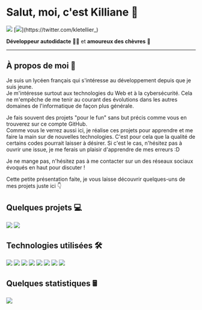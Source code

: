 # Salut, moi, c'est Killiane 👋
![](https://img.shields.io/static/v1?label=Discord&message=LProgead%233667&color=5865F2&style=for-the-badge&logo=Discord&labelColor=5865F2&logoColor=white) [![](https://img.shields.io/static/v1?label=Twitter&message=%20&color=1DA1F2&style=for-the-badge&logo=Twitter&logoColor=white&labelColor=1DA1F2&link=https://twitter.com/kletellier_)](https://twitter.com/kletellier_)

**Développeur autodidacte** 🧑‍💻 et **amoureux des chèvres** 🐐

***

## À propos de moi 🤗
Je suis un lycéen français qui s'intéresse au développement depuis que je suis jeune.  
Je m'intéresse surtout aux technologies du Web et à la cybersécurité. Cela ne m'empêche de me tenir au courant des évolutions dans les autres domaines de l'informatique de façon plus générale.

Je fais souvent des projets "pour le fun" sans but précis comme vous en trouverez sur ce compte GitHub.  
Comme vous le verrez aussi ici, je réalise ces projets pour apprendre et me faire la main sur de nouvelles technologies. C'est pour cela que la qualité de certains codes pourrait laisser à désirer. Si c'est le cas, n'hésitez pas à ouvrir une issue, je me ferais un plaisir d'apprendre de mes erreurs :D

Je ne mange pas, n'hésitez pas à me contacter sur un des réseaux sociaux évoqués en haut pour discuter !

Cette petite présentation faite, je vous laisse découvrir quelques-uns de mes projets juste ici 👇

## Quelques projets 💻
[![](https://github-readme-stats.vercel.app/api/pin/?username=killianeletellier&repo=spotigram&theme=tokyonight)](https://github.com/killianeletellier/spotigram) 
[![](https://github-readme-stats.vercel.app/api/pin/?username=killianeletellier&repo=organizer&theme=tokyonight)](https://github.com/killianeletellier/organizer)

## Technologies utilisées 🛠️
![](https://img.shields.io/static/v1?label=&message=HTML%205&style=for-the-badge&logo=HTML5&logoColor=white)
![](https://img.shields.io/static/v1?label=&message=CSS%203&style=for-the-badge&logo=CSS3&logoColor=white)
![](https://img.shields.io/static/v1?label=&message=JavaScript&style=for-the-badge&logo=JavaScript&logoColor=white)
![](https://img.shields.io/static/v1?label=&message=PHP&style=for-the-badge&logo=php&logoColor=white)
![](https://img.shields.io/static/v1?label=&message=Bootstrap&style=for-the-badge&logo=Bootstrap&logoColor=white)
![](https://img.shields.io/static/v1?label=&message=TailwindCSS&style=for-the-badge&logo=Tailwind%20CSS&logoColor=white)
![](https://img.shields.io/static/v1?label=&message=NodeJS&style=for-the-badge&logo=Node.js&logoColor=white)
![](https://img.shields.io/static/v1?label=&message=Python&style=for-the-badge&logo=Python&logoColor=white)

## Quelques statistiques 🖩
![](https://github-readme-streak-stats.herokuapp.com?user=KillianeLetellier&theme=monokai-metallian&date_format=j%20M%5B%20Y%5D)
